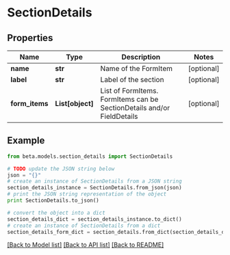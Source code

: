 # SectionDetails


## Properties
Name | Type | Description | Notes
------------ | ------------- | ------------- | -------------
**name** | **str** | Name of the FormItem | [optional] 
**label** | **str** | Label of the section | [optional] 
**form_items** | **List[object]** | List of FormItems. FormItems can be SectionDetails and/or FieldDetails | [optional] 

## Example

```python
from beta.models.section_details import SectionDetails

# TODO update the JSON string below
json = "{}"
# create an instance of SectionDetails from a JSON string
section_details_instance = SectionDetails.from_json(json)
# print the JSON string representation of the object
print SectionDetails.to_json()

# convert the object into a dict
section_details_dict = section_details_instance.to_dict()
# create an instance of SectionDetails from a dict
section_details_form_dict = section_details.from_dict(section_details_dict)
```
[[Back to Model list]](../README.md#documentation-for-models) [[Back to API list]](../README.md#documentation-for-api-endpoints) [[Back to README]](../README.md)


